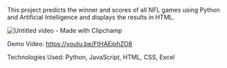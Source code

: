 This project predicts the winner and scores of all NFL games using Python and Artificial Intelligence and displays the results in HTML.

![Untitled video - Made with Clipchamp](https://github.com/user-attachments/assets/29116b03-c935-4b3d-8ed5-9c1ded3f062b)

Demo Video: https://youtu.be/FtHAEjphZO8

Technologies Used: Python, JavaScript, HTML, CSS, Excel

